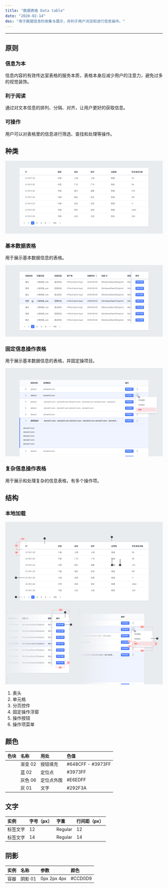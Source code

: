 ```yaml
---
title: "数据表格 Data table"
date: "2020-02-14"
des: "用于数据信息的收集与展示，并利于用户浏览和进行信息操作。"
---
```


---

## 原则

### 信息为本

信息内容的有效传达室表格的服务本质，表格本身应减少用户的注意力，避免过多的视觉装饰。

### 利于阅读

通过对文本信息的排列、分隔、对齐，让用户更好的获取信息。

### 可操作

用户可以对表格里的信息进行筛选、查找和处理等操作。

## 种类

![data-table-1](data-table-1.jpg)

### 基本数据表格

用于展示基本数据信息的表格。

![data-table-2](data-table-2.jpg)

### 固定信息操作表格

用于展示基本数据信息的表格，并固定操项目。

![data-table-3](data-table-3.jpg)

### 复杂信息操作表格

用于展示和处理复杂的信息表格，有多个操作项。

## 结构

### 本地加载

![data-table-4](data-table-4.jpg)

1. 表头
2. 单元格
3. 分页控件
4. 固定操作浮窗
5. 操作按钮
6. 操作项菜单

## 颜色

| 色块                                                                                                    | 名称    | 用处       | 色值              |
| :------------------------------------------------------------------------------------------------------ | :------ | :--------- | :---------------- |
| <span class="colorBlock" style="background: linear-gradient(180deg, #648CFF 0%, #3973FF 100%);"></span> | 渐变 02 | 按钮填充   | #648CFF - #3973FF |
| <span class="colorBlock" style="background-color: #3973FF;"></span>                                     | 蓝 02   | 定位点     | #3973FF           |
| <span class="colorBlock" style="background-color: #E6EDFF;"></span>                                     | 灰色 06 | 定位点外围 | #E6EDFF           |
| <span class="colorBlock" style="background-color: #292F3A;"></span>                                     | 灰 01   | 文字       | #292F3A           |

## 文字

| 实例     | 字号（px） | 字重    | 行间距（px） |
| :------- | :--------- | :------ | :----------- |
| 标签文字 | 12         | Regular | 12           |
| 标签文字 | 14         | Regular | 14           |

## 阴影

| 实例 | 名称    | 参数        | 颜色    |
| :--- | :------ | :---------- | :------ |
| 容器 | 阴影 01 | 0px 2px 4px | #CCD0D9 |
